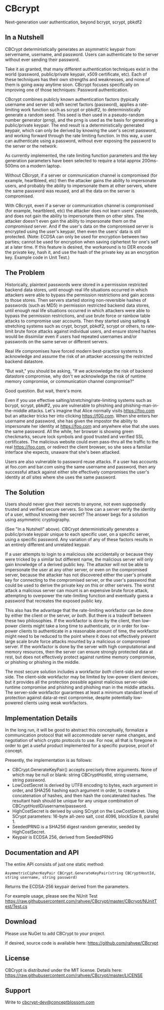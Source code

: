# CBcrypt #

Next-generation user authentication, beyond bcrypt, scrypt, pbkdf2

## In a Nutshell ##

CBCrypt deterministically generates an asymmetric keypair from servername, username, and password. Users can authenticate to the server without ever sending their password.

Take it as granted, that many different authentication techniques exist in the world (password, public/private keypair, x509 certificate, etc).  Each of these techniques has their own strengths and weaknesses, and none of them is going away anytime soon.  CBcrypt focuses specifically on improving one of those techniques:  Password authentication.

CBcrypt combines publicly known authentication factors (typically username and server id) with secret factors (password), applies a rate-limiting work function such as scrypt or pbkdf2, to deterministically generate a random seed.  This seed is then used in a pseudo-random number generator (prng), and the prng is used as the basis for generating a public/private keypair.  The end result is a deterministically generated keypair, which can only be derived by knowing the user's secret password, and working forward through the rate limiting function.  In this way, a user can authenticate using a password, without ever exposing the password to the server or the network.

As currently implemented, the rate limiting function parameters and the key generation parameters have been selected to require a total approx 200ms-500ms on a modern laptop.

Without CBcrypt, if a server or communication channel is compromised (for example, heartbleed, etc) then the attacker gains the ability to impersonate users, and probably the ability to impersonate them at other servers, where the same password was reused, and all the data on the server is compromised.

With CBcrypt, even if a server or communication channel is compromised (for example, heartbleed, etc) the attacker does not learn users' passwords, and does not gain the ability to impersonate them on other sites.  The attacker doesn't even gain the ability to impersonate them on the *compromised* server.  And if the user's data on the compromised server is encrypted using the user's keypair, then even the users' data is still protected.  (Note: ECDSA can only be used for encryption between two parties; cannot be used for encryption when saving ciphertext for one's self at a later time. If this feature is desired, the workaround is to DER encode the private key, hash it, and use the hash of the private key as an encryption key.  Example code in Unit Test.)

## The Problem ##

Historically, plaintext passwords were stored in a permission restricted backend data stores, until enough real life situations occurred in which attackers were able to bypass the permission restrictions and gain access to those stores.  Then servers started storing non-reversible hashes of passwords (such as MD5) in permission restricted backend data stores, until enough real life situations occurred in which attackers were able to bypass the permission restrictions, and use brute force or rainbow table attacks to compromise user accounts.  Then they started using salting & stretching systems such as crypt, bcrypt, pbkdf2, scrypt or others, to rate-limit brute force attacks against individual users, and ensure stored hashes would be dissimilar even if users had repeated usernames and/or passwords on the same server or different servers.

Real life compromises have forced modern best-practice systems to acknowledge and assume the risk of an attacker accessing the restricted backend datastore.

"But wait," you should be asking, "If we acknowledge the risk of backend datastore compromise, why don't we acknowledge the risk of runtime memory compromise, or communication channel compromise?"

Good question.  But wait, there's more.

Even if you use effective salting/stretching/rate-limiting systems such as bcrypt, scrypt, pbkdf2, you are vulnerable to phishing and phishing-man-in-the-middle attacks.  Let's imagine that Alice normally visits https://foo.com but an attacker tricks her into clicking https://f00.com.  When she enters her username and password, she has given the impostor the ability to impersonate her identity at https://foo.com and anywhere else that she uses the same password.  All the while, her browser is showing green checkmarks, secure lock symbols and good trusted and verified SSL certificates.  The malicious website could even pass-thru all the traffic to the real https://foo.com, or redirect the client browser, so she sees a familiar interface she expects, unaware that she's been attacked.

Users are also vulnerable to password reuse attacks.  If a user has accounts at foo.com and bar.com using the same username and password, then any successful attack against either site effectively compromises the user's identity at *all* sites where she uses the same password.

## The Solution ##

Users should never give their secrets to anyone, not even supposedly trusted and verified secure servers.  So how can a server verify the identity of a user, without knowing their secret?  The answer begs for a solution using asymmetric cryptography.

(See "In a Nutshell" above).  CBCrypt deterministically generates a public/private keypair unique to each specific user, on a specific server, using a specific password.  Any variation of any of these factors results in an entirely different and unrelated keypair.

If a user attempts to login to a malicious site accidentally or because they were tricked by a similar but different name, the malicious server will only gain knowledge of a derived public key.  The attacker will not be able to impersonate the user at any other server, or even on the compromised server, because the attacker has not discovered either the user's private key for connecting to the compromised server, or the user's password that could be used to derive the private key on this or other servers.  The worst attack a malicious server can mount is an expensive brute force attack, attempting to overpower the rate-limiting function and eventually guess a password that recreates the exposed public key.

This also has the advantage that the rate-limiting workfactor can be done by either the client or the server, *or both*.  But there is a tradeoff between these two philosophies.  If the workfactor is done by the client, then low-power clients might take a long time to authenticate, or in order for low-power clients to authenticate in a reasonable amount of time, the workfactor might need to be reduced to the point where it does not effectively prevent large scale brute force attacks mounted by a malicious or compromised server.  If the workfactor is done by the server with high computational and memory resources, then the server can ensure strongly protected data at rest, but does not effectively protect against runtime memory compromise, or phishing or phishing in the middle.

The most secure solution includes a workfactor *both* client-side and server-side.  The client-side workfactor may be limited by low-power client devices, but it provides all the protection possible against malicious server-side runtime compromise and phishing and phishing man in the middle attacks.  The server-side workfactor guarantees at least a minimum standard level of protection against data-at-rest compromise, despite potentially low-powered clients using weak workfactors.

## Implementation Details ##

In the long run, it will be good to abstract this conceptually, formalize a communication protocol that will accommodate server name changes, and negotiation of which crypto protocols to use.  For now, all that is foregone in order to get a useful product implemented for a specific purpose, proof of concept.

Presently, the implementation is as follows:

- CBCrypt.GenerateKeyPair() accepts precisely three arguments. None of which may be null or blank: string CBCryptHostId, string username, string password.
- LowCostSecret is derived by UTF8 encoding to bytes, each argument in order, and SHA256 hashing each argument in order, to create a concatenation of hashes, and then hash the concatenated hashes. The resultant hash should be unique for any unique combination of CBCryptHostID/username/password.
- HighCostSecret is derived by using SCrypt on the LowCostSecret.  Using SCrypt parameters: 16-byte all-zero salt, cost 4096, blockSize 8, parallel 1.
- SeededPRNG is a SHA256 digest random generator, seeded by HighCostSecret.
- Keypair is ECDSA 256, derived from SeededPRNG


## Documentation and API ##

The entire API consists of just one static method:

    AsymmetricCipherKeyPair CBCrypt.GenerateKeyPair(string CBCryptHostId, string username, string password)

Returns the ECDSA-256 keypair derived from the parameters.

For example usage, please see the NUnit Test <https://raw.githubusercontent.com/rahvee/CBcrypt/master/CBcrypt/NUnitTest/Test.cs>

## Download ##

Please use NuGet to add CBCrypt to your project.

If desired, source code is available here: <https://github.com/rahvee/CBcrypt>

## License ##

CBCrypt is distributed under the MIT license.  Details here:  <https://raw.githubusercontent.com/rahvee/CBcrypt/master/LICENSE>

## Support ##

Write to [cbcrypt-dev@conceptblossom.com](mailto://cbcrypt-dev@conceptblossom.com) 